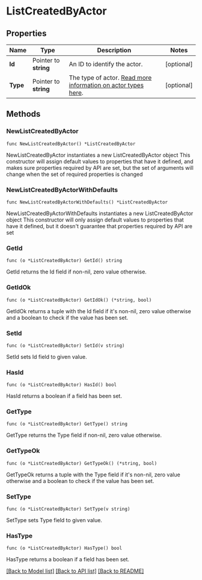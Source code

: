# ListCreatedByActor

## Properties

Name | Type | Description | Notes
------------ | ------------- | ------------- | -------------
**Id** | Pointer to **string** | An ID to identify the actor. | [optional] 
**Type** | Pointer to **string** | The type of actor. [Read more information on actor types here](/docs/actors). | [optional] 

## Methods

### NewListCreatedByActor

`func NewListCreatedByActor() *ListCreatedByActor`

NewListCreatedByActor instantiates a new ListCreatedByActor object
This constructor will assign default values to properties that have it defined,
and makes sure properties required by API are set, but the set of arguments
will change when the set of required properties is changed

### NewListCreatedByActorWithDefaults

`func NewListCreatedByActorWithDefaults() *ListCreatedByActor`

NewListCreatedByActorWithDefaults instantiates a new ListCreatedByActor object
This constructor will only assign default values to properties that have it defined,
but it doesn't guarantee that properties required by API are set

### GetId

`func (o *ListCreatedByActor) GetId() string`

GetId returns the Id field if non-nil, zero value otherwise.

### GetIdOk

`func (o *ListCreatedByActor) GetIdOk() (*string, bool)`

GetIdOk returns a tuple with the Id field if it's non-nil, zero value otherwise
and a boolean to check if the value has been set.

### SetId

`func (o *ListCreatedByActor) SetId(v string)`

SetId sets Id field to given value.

### HasId

`func (o *ListCreatedByActor) HasId() bool`

HasId returns a boolean if a field has been set.

### GetType

`func (o *ListCreatedByActor) GetType() string`

GetType returns the Type field if non-nil, zero value otherwise.

### GetTypeOk

`func (o *ListCreatedByActor) GetTypeOk() (*string, bool)`

GetTypeOk returns a tuple with the Type field if it's non-nil, zero value otherwise
and a boolean to check if the value has been set.

### SetType

`func (o *ListCreatedByActor) SetType(v string)`

SetType sets Type field to given value.

### HasType

`func (o *ListCreatedByActor) HasType() bool`

HasType returns a boolean if a field has been set.


[[Back to Model list]](../README.md#documentation-for-models) [[Back to API list]](../README.md#documentation-for-api-endpoints) [[Back to README]](../README.md)


